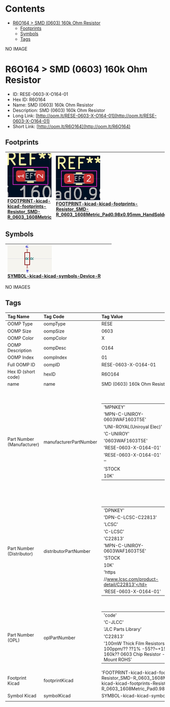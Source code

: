 



Contents
========

* [R6O164 > SMD (0603) 160k Ohm Resistor](#r6o164--smd-0603-160k-ohm-resistor)
	* [Footprints](#footprints)
	* [Symbols](#symbols)
	* [Tags](#tags)
  
NO IMAGE  
# R6O164 > SMD (0603) 160k Ohm Resistor

- ID: RESE-0603-X-O164-01
- Hex ID: R6O164
- Name: SMD (0603) 160k Ohm Resistor
- Description: SMD (0603) 160k Ohm Resistor
- Long Link: [http://oom.lt/RESE-0603-X-O164-01](http://oom.lt/RESE-0603-X-O164-01)
- Short Link: [http://oom.lt/R6O164](http://oom.lt/R6O164)

## Footprints
  

|[![](https://raw.githubusercontent.com/oomlout/oomlout_OOMP_eda_V2/main/FOOTPRINT/kicad/kicad-footprints/Resistor_SMD/R_0603_1608Metric/image_140.png)<br>FOOTPRINT-kicad-kicad-footprints-Resistor_SMD-R_0603_1608Metric](https://github.com/oomlout/oomlout_OOMP_eda_V2/tree/main/FOOTPRINT/kicad/kicad-footprints/Resistor_SMD/R_0603_1608Metric/)|[![](https://raw.githubusercontent.com/oomlout/oomlout_OOMP_eda_V2/main/FOOTPRINT/kicad/kicad-footprints/Resistor_SMD/R_0603_1608Metric_Pad0.98x0.95mm_HandSolder/image_140.png)<br>FOOTPRINT-kicad-kicad-footprints-Resistor_SMD-R_0603_1608Metric_Pad0.98x0.95mm_HandSolder](https://github.com/oomlout/oomlout_OOMP_eda_V2/tree/main/FOOTPRINT/kicad/kicad-footprints/Resistor_SMD/R_0603_1608Metric_Pad0.98x0.95mm_HandSolder/)||
| :--- | :--- | :--- |

## Symbols
  

|[![](https://raw.githubusercontent.com/oomlout/oomlout_OOMP_eda_V2/main/SYMBOL/kicad/kicad-symbols/Device/R/image_140.png)<br>SYMBOL-kicad-kicad-symbols-Device-R](https://github.com/oomlout/oomlout_OOMP_eda_V2/tree/main/SYMBOL/kicad/kicad-symbols/Device/R/)|||
| :--- | :--- | :--- |
  
NO IMAGES  
## Tags
  

|Tag Name|Tag Code|Tag Value|
| :--- | :--- | :--- |
|OOMP Type|oompType|RESE|
|OOMP Size|oompSize|0603|
|OOMP Color|oompColor|X|
|OOMP Description|oompDesc|O164|
|OOMP Index|oompIndex|01|
|Full OOMP ID|oompID|RESE-0603-X-O164-01|
|Hex ID (short code)|hexID|R6O164|
|name|name|SMD (0603) 160k Ohm Resistor|
|Part Number (Manufacturer)|manufacturerPartNumber|<table><tr><td>'MPNKEY'</td></tr><tr><td> 'MPN-C-UNIROY-0603WAF1603T5E'</td><td> 'MANUFACTURER'</td></tr><tr><td> 'UNI-ROYAL(Uniroyal Elec)'</td><td> 'MANUCODE'</td></tr><tr><td> 'C-UNIROY'</td><td> 'MPN'</td></tr><tr><td> '0603WAF1603T5E'</td><td> 'OOMPIDPARTIAL'</td></tr><tr><td> 'RESE-0603-X-O164-01'</td><td> 'OOMPID'</td></tr><tr><td> 'RESE-0603-X-O164-01'</td><td> 'LINK'</td></tr><tr><td> ''</td><td> 'tags'</td></tr><tr><td> 'STOCK</td></tr><tr><td>10K'</td></tr></table></td><td> <table><tr><td>'MPNKEY'</td></tr><tr><td> 'MPN-C-UNIROY-0603WAJ0164T5E'</td><td> 'MANUFACTURER'</td></tr><tr><td> 'UNI-ROYAL(Uniroyal Elec)'</td><td> 'MANUCODE'</td></tr><tr><td> 'C-UNIROY'</td><td> 'MPN'</td></tr><tr><td> '0603WAJ0164T5E'</td><td> 'OOMPIDPARTIAL'</td></tr><tr><td> 'RESE-0603-X-O164-01'</td><td> 'OOMPID'</td></tr><tr><td> 'RESE-0603-X-O164-01'</td><td> 'LINK'</td></tr><tr><td> ''</td><td> 'tags'</td></tr><tr><td> </td></tr></table></td><td> <table><tr><td>'MPNKEY'</td></tr><tr><td> 'MPN-C-LIZELE-CR0603FA1603G'</td><td> 'MANUFACTURER'</td></tr><tr><td> 'LIZ Elec'</td><td> 'MANUCODE'</td></tr><tr><td> 'C-LIZELE'</td><td> 'MPN'</td></tr><tr><td> 'CR0603FA1603G'</td><td> 'OOMPIDPARTIAL'</td></tr><tr><td> 'RESE-0603-X-O164-01'</td><td> 'OOMPID'</td></tr><tr><td> 'RESE-0603-X-O164-01'</td><td> 'LINK'</td></tr><tr><td> ''</td><td> 'tags'</td></tr><tr><td> </td></tr></table></td><td> <table><tr><td>'MPNKEY'</td></tr><tr><td> 'MPN-C-LIZELE-CR0603JA0164G'</td><td> 'MANUFACTURER'</td></tr><tr><td> 'LIZ Elec'</td><td> 'MANUCODE'</td></tr><tr><td> 'C-LIZELE'</td><td> 'MPN'</td></tr><tr><td> 'CR0603JA0164G'</td><td> 'OOMPIDPARTIAL'</td></tr><tr><td> 'RESE-0603-X-O164-01'</td><td> 'OOMPID'</td></tr><tr><td> 'RESE-0603-X-O164-01'</td><td> 'LINK'</td></tr><tr><td> ''</td><td> 'tags'</td></tr><tr><td> </td></tr></table></td><td> <table><tr><td>'MPNKEY'</td></tr><tr><td> 'MPN-C-RALEC-RTT031603FTP'</td><td> 'MANUFACTURER'</td></tr><tr><td> 'RALEC'</td><td> 'MANUCODE'</td></tr><tr><td> 'C-RALEC'</td><td> 'MPN'</td></tr><tr><td> 'RTT031603FTP'</td><td> 'OOMPIDPARTIAL'</td></tr><tr><td> 'RESE-0603-X-O164-01'</td><td> 'OOMPID'</td></tr><tr><td> 'RESE-0603-X-O164-01'</td><td> 'LINK'</td></tr><tr><td> ''</td><td> 'tags'</td></tr><tr><td> 'STOCK</td></tr><tr><td>1K'</td></tr></table></td><td> <table><tr><td>'MPNKEY'</td></tr><tr><td> 'MPN-C-RALEC-RTT03164JTP'</td><td> 'MANUFACTURER'</td></tr><tr><td> 'RALEC'</td><td> 'MANUCODE'</td></tr><tr><td> 'C-RALEC'</td><td> 'MPN'</td></tr><tr><td> 'RTT03164JTP'</td><td> 'OOMPIDPARTIAL'</td></tr><tr><td> 'RESE-0603-X-O164-01'</td><td> 'OOMPID'</td></tr><tr><td> 'RESE-0603-X-O164-01'</td><td> 'LINK'</td></tr><tr><td> ''</td><td> 'tags'</td></tr><tr><td> 'STOCK</td></tr><tr><td>1K'</td></tr></table></td><td> <table><tr><td>'MPNKEY'</td></tr><tr><td> 'MPN-C-YAGEO-RC0603FR-07160KL'</td><td> 'MANUFACTURER'</td></tr><tr><td> 'YAGEO'</td><td> 'MANUCODE'</td></tr><tr><td> 'C-YAGEO'</td><td> 'MPN'</td></tr><tr><td> 'RC0603FR-07160KL'</td><td> 'OOMPIDPARTIAL'</td></tr><tr><td> 'RESE-0603-X-O164-01'</td><td> 'OOMPID'</td></tr><tr><td> 'RESE-0603-X-O164-01'</td><td> 'LINK'</td></tr><tr><td> ''</td><td> 'tags'</td></tr><tr><td> 'STOCK</td></tr><tr><td>10K'</td></tr></table></td><td> <table><tr><td>'MPNKEY'</td></tr><tr><td> 'MPN-C-YAGEO-RC0603JR-07160KL'</td><td> 'MANUFACTURER'</td></tr><tr><td> 'YAGEO'</td><td> 'MANUCODE'</td></tr><tr><td> 'C-YAGEO'</td><td> 'MPN'</td></tr><tr><td> 'RC0603JR-07160KL'</td><td> 'OOMPIDPARTIAL'</td></tr><tr><td> 'RESE-0603-X-O164-01'</td><td> 'OOMPID'</td></tr><tr><td> 'RESE-0603-X-O164-01'</td><td> 'LINK'</td></tr><tr><td> ''</td><td> 'tags'</td></tr><tr><td> </td></tr></table></td><td> <table><tr><td>'MPNKEY'</td></tr><tr><td> 'MPN-C-WALSIN-WR06X164JTL'</td><td> 'MANUFACTURER'</td></tr><tr><td> 'Walsin Tech Corp'</td><td> 'MANUCODE'</td></tr><tr><td> 'C-WALSIN'</td><td> 'MPN'</td></tr><tr><td> 'WR06X164JTL'</td><td> 'OOMPIDPARTIAL'</td></tr><tr><td> 'RESE-0603-X-O164-01'</td><td> 'OOMPID'</td></tr><tr><td> 'RESE-0603-X-O164-01'</td><td> 'LINK'</td></tr><tr><td> ''</td><td> 'tags'</td></tr><tr><td> 'STOCK</td></tr><tr><td>1K'</td></tr></table></td><td> <table><tr><td>'MPNKEY'</td></tr><tr><td> 'MPN-C-KOASPE-RK73B1JTTD164J'</td><td> 'MANUFACTURER'</td></tr><tr><td> 'KOA Speer Elec'</td><td> 'MANUCODE'</td></tr><tr><td> 'C-KOASPE'</td><td> 'MPN'</td></tr><tr><td> 'RK73B1JTTD164J'</td><td> 'OOMPIDPARTIAL'</td></tr><tr><td> 'RESE-0603-X-O164-01'</td><td> 'OOMPID'</td></tr><tr><td> 'RESE-0603-X-O164-01'</td><td> 'LINK'</td></tr><tr><td> ''</td><td> 'tags'</td></tr><tr><td> </td></tr></table></td><td> <table><tr><td>'MPNKEY'</td></tr><tr><td> 'MPN-C-HKRHON-RCT03160KJLF'</td><td> 'MANUFACTURER'</td></tr><tr><td> 'HKR(Hong Kong Resistors)'</td><td> 'MANUCODE'</td></tr><tr><td> 'C-HKRHON'</td><td> 'MPN'</td></tr><tr><td> 'RCT03160KJLF'</td><td> 'OOMPIDPARTIAL'</td></tr><tr><td> 'RESE-0603-X-O164-01'</td><td> 'OOMPID'</td></tr><tr><td> 'RESE-0603-X-O164-01'</td><td> 'LINK'</td></tr><tr><td> ''</td><td> 'tags'</td></tr><tr><td> </td></tr></table></td><td> <table><tr><td>'MPNKEY'</td></tr><tr><td> 'MPN-C-HKRHON-RCT03160KFLF'</td><td> 'MANUFACTURER'</td></tr><tr><td> 'HKR(Hong Kong Resistors)'</td><td> 'MANUCODE'</td></tr><tr><td> 'C-HKRHON'</td><td> 'MPN'</td></tr><tr><td> 'RCT03160KFLF'</td><td> 'OOMPIDPARTIAL'</td></tr><tr><td> 'RESE-0603-X-O164-01'</td><td> 'OOMPID'</td></tr><tr><td> 'RESE-0603-X-O164-01'</td><td> 'LINK'</td></tr><tr><td> ''</td><td> 'tags'</td></tr><tr><td> 'STOCK</td></tr><tr><td>1K'</td></tr></table></td><td> <table><tr><td>'MPNKEY'</td></tr><tr><td> 'MPN-C-KOASPE-RK73H1JTTD1603F'</td><td> 'MANUFACTURER'</td></tr><tr><td> 'KOA Speer Elec'</td><td> 'MANUCODE'</td></tr><tr><td> 'C-KOASPE'</td><td> 'MPN'</td></tr><tr><td> 'RK73H1JTTD1603F'</td><td> 'OOMPIDPARTIAL'</td></tr><tr><td> 'RESE-0603-X-O164-01'</td><td> 'OOMPID'</td></tr><tr><td> 'RESE-0603-X-O164-01'</td><td> 'LINK'</td></tr><tr><td> ''</td><td> 'tags'</td></tr><tr><td> </td></tr></table></td><td> <table><tr><td>'MPNKEY'</td></tr><tr><td> 'MPN-C-VIKING-ARG03FTC1603'</td><td> 'MANUFACTURER'</td></tr><tr><td> 'Viking Tech'</td><td> 'MANUCODE'</td></tr><tr><td> 'C-VIKING'</td><td> 'MPN'</td></tr><tr><td> 'ARG03FTC1603'</td><td> 'OOMPIDPARTIAL'</td></tr><tr><td> 'RESE-0603-X-O164-01'</td><td> 'OOMPID'</td></tr><tr><td> 'RESE-0603-X-O164-01'</td><td> 'LINK'</td></tr><tr><td> ''</td><td> 'tags'</td></tr><tr><td> 'STOCK</td></tr><tr><td>1K'</td></tr></table></td><td> <table><tr><td>'MPNKEY'</td></tr><tr><td> 'MPN-C-YAGEO-AC0603FR-07160KL'</td><td> 'MANUFACTURER'</td></tr><tr><td> 'YAGEO'</td><td> 'MANUCODE'</td></tr><tr><td> 'C-YAGEO'</td><td> 'MPN'</td></tr><tr><td> 'AC0603FR-07160KL'</td><td> 'OOMPIDPARTIAL'</td></tr><tr><td> 'RESE-0603-X-O164-01'</td><td> 'OOMPID'</td></tr><tr><td> 'RESE-0603-X-O164-01'</td><td> 'LINK'</td></tr><tr><td> ''</td><td> 'tags'</td></tr><tr><td> </td></tr></table></td><td> <table><tr><td>'MPNKEY'</td></tr><tr><td> 'MPN-C-YAGEO-AC0603JR-07160KL'</td><td> 'MANUFACTURER'</td></tr><tr><td> 'YAGEO'</td><td> 'MANUCODE'</td></tr><tr><td> 'C-YAGEO'</td><td> 'MPN'</td></tr><tr><td> 'AC0603JR-07160KL'</td><td> 'OOMPIDPARTIAL'</td></tr><tr><td> 'RESE-0603-X-O164-01'</td><td> 'OOMPID'</td></tr><tr><td> 'RESE-0603-X-O164-01'</td><td> 'LINK'</td></tr><tr><td> ''</td><td> 'tags'</td></tr><tr><td> </td></tr></table></td><td> <table><tr><td>'MPNKEY'</td></tr><tr><td> 'MPN-C-VIKING-AR03FTC1603'</td><td> 'MANUFACTURER'</td></tr><tr><td> 'Viking Tech'</td><td> 'MANUCODE'</td></tr><tr><td> 'C-VIKING'</td><td> 'MPN'</td></tr><tr><td> 'AR03FTC1603'</td><td> 'OOMPIDPARTIAL'</td></tr><tr><td> 'RESE-0603-X-O164-01'</td><td> 'OOMPID'</td></tr><tr><td> 'RESE-0603-X-O164-01'</td><td> 'LINK'</td></tr><tr><td> ''</td><td> 'tags'</td></tr><tr><td> </td></tr></table></td><td> <table><tr><td>'MPNKEY'</td></tr><tr><td> 'MPN-C-VIKING-CR-03JL7--160K'</td><td> 'MANUFACTURER'</td></tr><tr><td> 'Viking Tech'</td><td> 'MANUCODE'</td></tr><tr><td> 'C-VIKING'</td><td> 'MPN'</td></tr><tr><td> 'CR-03JL7--160K'</td><td> 'OOMPIDPARTIAL'</td></tr><tr><td> 'RESE-0603-X-O164-01'</td><td> 'OOMPID'</td></tr><tr><td> 'RESE-0603-X-O164-01'</td><td> 'LINK'</td></tr><tr><td> ''</td><td> 'tags'</td></tr><tr><td> </td></tr></table></td><td> <table><tr><td>'MPNKEY'</td></tr><tr><td> 'MPN-C-FHGUAN-RS-03K1603FT'</td><td> 'MANUFACTURER'</td></tr><tr><td> 'FH (Guangdong Fenghua Advanced Tech)'</td><td> 'MANUCODE'</td></tr><tr><td> 'C-FHGUAN'</td><td> 'MPN'</td></tr><tr><td> 'RS-03K1603FT'</td><td> 'OOMPIDPARTIAL'</td></tr><tr><td> 'RESE-0603-X-O164-01'</td><td> 'OOMPID'</td></tr><tr><td> 'RESE-0603-X-O164-01'</td><td> 'LINK'</td></tr><tr><td> ''</td><td> 'tags'</td></tr><tr><td> 'STOCK</td></tr><tr><td>1K'</td></tr></table></td><td> <table><tr><td>'MPNKEY'</td></tr><tr><td> 'MPN-C-ROHMSE-MCR03ERTJ164'</td><td> 'MANUFACTURER'</td></tr><tr><td> 'ROHM Semicon'</td><td> 'MANUCODE'</td></tr><tr><td> 'C-ROHMSE'</td><td> 'MPN'</td></tr><tr><td> 'MCR03ERTJ164'</td><td> 'OOMPIDPARTIAL'</td></tr><tr><td> 'RESE-0603-X-O164-01'</td><td> 'OOMPID'</td></tr><tr><td> 'RESE-0603-X-O164-01'</td><td> 'LINK'</td></tr><tr><td> ''</td><td> 'tags'</td></tr><tr><td> </td></tr></table></td><td> <table><tr><td>'MPNKEY'</td></tr><tr><td> 'MPN-C-FHGUAN-RS-03K164JT'</td><td> 'MANUFACTURER'</td></tr><tr><td> 'FH (Guangdong Fenghua Advanced Tech)'</td><td> 'MANUCODE'</td></tr><tr><td> 'C-FHGUAN'</td><td> 'MPN'</td></tr><tr><td> 'RS-03K164JT'</td><td> 'OOMPIDPARTIAL'</td></tr><tr><td> 'RESE-0603-X-O164-01'</td><td> 'OOMPID'</td></tr><tr><td> 'RESE-0603-X-O164-01'</td><td> 'LINK'</td></tr><tr><td> ''</td><td> 'tags'</td></tr><tr><td> </td></tr></table></td><td> <table><tr><td>'MPNKEY'</td></tr><tr><td> 'MPN-C-TYOHM-RMC0603160K1%N'</td><td> 'MANUFACTURER'</td></tr><tr><td> 'TyoHM'</td><td> 'MANUCODE'</td></tr><tr><td> 'C-TYOHM'</td><td> 'MPN'</td></tr><tr><td> 'RMC0603160K1%N'</td><td> 'OOMPIDPARTIAL'</td></tr><tr><td> 'RESE-0603-X-O164-01'</td><td> 'OOMPID'</td></tr><tr><td> 'RESE-0603-X-O164-01'</td><td> 'LINK'</td></tr><tr><td> ''</td><td> 'tags'</td></tr><tr><td> </td></tr></table></td><td> <table><tr><td>'MPNKEY'</td></tr><tr><td> 'MPN-C-WALSIN-WR06X1603FTL'</td><td> 'MANUFACTURER'</td></tr><tr><td> 'Walsin Tech Corp'</td><td> 'MANUCODE'</td></tr><tr><td> 'C-WALSIN'</td><td> 'MPN'</td></tr><tr><td> 'WR06X1603FTL'</td><td> 'OOMPIDPARTIAL'</td></tr><tr><td> 'RESE-0603-X-O164-01'</td><td> 'OOMPID'</td></tr><tr><td> 'RESE-0603-X-O164-01'</td><td> 'LINK'</td></tr><tr><td> ''</td><td> 'tags'</td></tr><tr><td> </td></tr></table></td><td> <table><tr><td>'MPNKEY'</td></tr><tr><td> 'MPN-C-RESIST-PTFR0603B160KP9'</td><td> 'MANUFACTURER'</td></tr><tr><td> 'Resistor.Today'</td><td> 'MANUCODE'</td></tr><tr><td> 'C-RESIST'</td><td> 'MPN'</td></tr><tr><td> 'PTFR0603B160KP9'</td><td> 'OOMPIDPARTIAL'</td></tr><tr><td> 'RESE-0603-X-O164-01'</td><td> 'OOMPID'</td></tr><tr><td> 'RESE-0603-X-O164-01'</td><td> 'LINK'</td></tr><tr><td> ''</td><td> 'tags'</td></tr><tr><td> 'STOCK</td></tr><tr><td>1K'</td></tr></table></td><td> <table><tr><td>'MPNKEY'</td></tr><tr><td> 'MPN-C-RESIST-AECR0603F160KK9'</td><td> 'MANUFACTURER'</td></tr><tr><td> 'Resistor.Today'</td><td> 'MANUCODE'</td></tr><tr><td> 'C-RESIST'</td><td> 'MPN'</td></tr><tr><td> 'AECR0603F160KK9'</td><td> 'OOMPIDPARTIAL'</td></tr><tr><td> 'RESE-0603-X-O164-01'</td><td> 'OOMPID'</td></tr><tr><td> 'RESE-0603-X-O164-01'</td><td> 'LINK'</td></tr><tr><td> ''</td><td> 'tags'</td></tr><tr><td> </td></tr></table></td><td> <table><tr><td>'MPNKEY'</td></tr><tr><td> 'MPN-C-RESIST-HPCR0603F160KK9'</td><td> 'MANUFACTURER'</td></tr><tr><td> 'Resistor.Today'</td><td> 'MANUCODE'</td></tr><tr><td> 'C-RESIST'</td><td> 'MPN'</td></tr><tr><td> 'HPCR0603F160KK9'</td><td> 'OOMPIDPARTIAL'</td></tr><tr><td> 'RESE-0603-X-O164-01'</td><td> 'OOMPID'</td></tr><tr><td> 'RESE-0603-X-O164-01'</td><td> 'LINK'</td></tr><tr><td> ''</td><td> 'tags'</td></tr><tr><td> 'STOCK</td></tr><tr><td>1K'</td></tr></table></td><td> <table><tr><td>'MPNKEY'</td></tr><tr><td> 'MPN-C-PANASO-ERJ3EKF1603V'</td><td> 'MANUFACTURER'</td></tr><tr><td> 'PANASONIC'</td><td> 'MANUCODE'</td></tr><tr><td> 'C-PANASO'</td><td> 'MPN'</td></tr><tr><td> 'ERJ3EKF1603V'</td><td> 'OOMPIDPARTIAL'</td></tr><tr><td> 'RESE-0603-X-O164-01'</td><td> 'OOMPID'</td></tr><tr><td> 'RESE-0603-X-O164-01'</td><td> 'LINK'</td></tr><tr><td> ''</td><td> 'tags'</td></tr><tr><td> 'STOCK</td></tr><tr><td>1K'</td></tr></table></td><td> <table><tr><td>'MPNKEY'</td></tr><tr><td> 'MPN-C-PANASO-ERJ3GEYJ164V'</td><td> 'MANUFACTURER'</td></tr><tr><td> 'PANASONIC'</td><td> 'MANUCODE'</td></tr><tr><td> 'C-PANASO'</td><td> 'MPN'</td></tr><tr><td> 'ERJ3GEYJ164V'</td><td> 'OOMPIDPARTIAL'</td></tr><tr><td> 'RESE-0603-X-O164-01'</td><td> 'OOMPID'</td></tr><tr><td> 'RESE-0603-X-O164-01'</td><td> 'LINK'</td></tr><tr><td> ''</td><td> 'tags'</td></tr><tr><td> 'STOCK</td></tr><tr><td>1K'</td></tr></table></td><td> <table><tr><td>'MPNKEY'</td></tr><tr><td> 'MPN-C-UNIROY-0603WAD1603T5E'</td><td> 'MANUFACTURER'</td></tr><tr><td> 'UNI-ROYAL(Uniroyal Elec)'</td><td> 'MANUCODE'</td></tr><tr><td> 'C-UNIROY'</td><td> 'MPN'</td></tr><tr><td> '0603WAD1603T5E'</td><td> 'OOMPIDPARTIAL'</td></tr><tr><td> 'RESE-0603-X-O164-01'</td><td> 'OOMPID'</td></tr><tr><td> 'RESE-0603-X-O164-01'</td><td> 'LINK'</td></tr><tr><td> ''</td><td> 'tags'</td></tr><tr><td> 'STOCK</td></tr><tr><td>1K'</td></tr></table></td><td> <table><tr><td>'MPNKEY'</td></tr><tr><td> 'MPN-C-UNIROY-TC0350D1603T5E'</td><td> 'MANUFACTURER'</td></tr><tr><td> 'UNI-ROYAL(Uniroyal Elec)'</td><td> 'MANUCODE'</td></tr><tr><td> 'C-UNIROY'</td><td> 'MPN'</td></tr><tr><td> 'TC0350D1603T5E'</td><td> 'OOMPIDPARTIAL'</td></tr><tr><td> 'RESE-0603-X-O164-01'</td><td> 'OOMPID'</td></tr><tr><td> 'RESE-0603-X-O164-01'</td><td> 'LINK'</td></tr><tr><td> ''</td><td> 'tags'</td></tr><tr><td> </td></tr></table></td><td> <table><tr><td>'MPNKEY'</td></tr><tr><td> 'MPN-C-PANASO-ERJPA3J164V'</td><td> 'MANUFACTURER'</td></tr><tr><td> 'PANASONIC'</td><td> 'MANUCODE'</td></tr><tr><td> 'C-PANASO'</td><td> 'MPN'</td></tr><tr><td> 'ERJPA3J164V'</td><td> 'OOMPIDPARTIAL'</td></tr><tr><td> 'RESE-0603-X-O164-01'</td><td> 'OOMPID'</td></tr><tr><td> 'RESE-0603-X-O164-01'</td><td> 'LINK'</td></tr><tr><td> ''</td><td> 'tags'</td></tr><tr><td> </td></tr></table></td><td> <table><tr><td>'MPNKEY'</td></tr><tr><td> 'MPN-C-PANASO-ERA3AEB164V'</td><td> 'MANUFACTURER'</td></tr><tr><td> 'PANASONIC'</td><td> 'MANUCODE'</td></tr><tr><td> 'C-PANASO'</td><td> 'MPN'</td></tr><tr><td> 'ERA3AEB164V'</td><td> 'OOMPIDPARTIAL'</td></tr><tr><td> 'RESE-0603-X-O164-01'</td><td> 'OOMPID'</td></tr><tr><td> 'RESE-0603-X-O164-01'</td><td> 'LINK'</td></tr><tr><td> ''</td><td> 'tags'</td></tr><tr><td> 'STOCK</td></tr><tr><td>1K'</td></tr></table></td><td> <table><tr><td>'MPNKEY'</td></tr><tr><td> 'MPN-C-UNIROY-TC0350D1603T5H'</td><td> 'MANUFACTURER'</td></tr><tr><td> 'UNI-ROYAL(Uniroyal Elec)'</td><td> 'MANUCODE'</td></tr><tr><td> 'C-UNIROY'</td><td> 'MPN'</td></tr><tr><td> 'TC0350D1603T5H'</td><td> 'OOMPIDPARTIAL'</td></tr><tr><td> 'RESE-0603-X-O164-01'</td><td> 'OOMPID'</td></tr><tr><td> 'RESE-0603-X-O164-01'</td><td> 'LINK'</td></tr><tr><td> ''</td><td> 'tags'</td></tr><tr><td> </td></tr></table></td><td> <table><tr><td>'MPNKEY'</td></tr><tr><td> 'MPN-C-PANASO-ERJP03J164V'</td><td> 'MANUFACTURER'</td></tr><tr><td> 'PANASONIC'</td><td> 'MANUCODE'</td></tr><tr><td> 'C-PANASO'</td><td> 'MPN'</td></tr><tr><td> 'ERJP03J164V'</td><td> 'OOMPIDPARTIAL'</td></tr><tr><td> 'RESE-0603-X-O164-01'</td><td> 'OOMPID'</td></tr><tr><td> 'RESE-0603-X-O164-01'</td><td> 'LINK'</td></tr><tr><td> ''</td><td> 'tags'</td></tr><tr><td> </td></tr></table></td><td> <table><tr><td>'MPNKEY'</td></tr><tr><td> 'MPN-C-PANASO-ERJP03F1603V'</td><td> 'MANUFACTURER'</td></tr><tr><td> 'PANASONIC'</td><td> 'MANUCODE'</td></tr><tr><td> 'C-PANASO'</td><td> 'MPN'</td></tr><tr><td> 'ERJP03F1603V'</td><td> 'OOMPIDPARTIAL'</td></tr><tr><td> 'RESE-0603-X-O164-01'</td><td> 'OOMPID'</td></tr><tr><td> 'RESE-0603-X-O164-01'</td><td> 'LINK'</td></tr><tr><td> ''</td><td> 'tags'</td></tr><tr><td> </td></tr></table></td><td> <table><tr><td>'MPNKEY'</td></tr><tr><td> 'MPN-C-PANASO-ERJPA3F1603V'</td><td> 'MANUFACTURER'</td></tr><tr><td> 'PANASONIC'</td><td> 'MANUCODE'</td></tr><tr><td> 'C-PANASO'</td><td> 'MPN'</td></tr><tr><td> 'ERJPA3F1603V'</td><td> 'OOMPIDPARTIAL'</td></tr><tr><td> 'RESE-0603-X-O164-01'</td><td> 'OOMPID'</td></tr><tr><td> 'RESE-0603-X-O164-01'</td><td> 'LINK'</td></tr><tr><td> ''</td><td> 'tags'</td></tr><tr><td> </td></tr></table></td><td> <table><tr><td>'MPNKEY'</td></tr><tr><td> 'MPN-C-PANASO-ERJUP3J164V'</td><td> 'MANUFACTURER'</td></tr><tr><td> 'PANASONIC'</td><td> 'MANUCODE'</td></tr><tr><td> 'C-PANASO'</td><td> 'MPN'</td></tr><tr><td> 'ERJUP3J164V'</td><td> 'OOMPIDPARTIAL'</td></tr><tr><td> 'RESE-0603-X-O164-01'</td><td> 'OOMPID'</td></tr><tr><td> 'RESE-0603-X-O164-01'</td><td> 'LINK'</td></tr><tr><td> ''</td><td> 'tags'</td></tr><tr><td> </td></tr></table></td><td> <table><tr><td>'MPNKEY'</td></tr><tr><td> 'MPN-C-PANASO-ERJUP3F1603V'</td><td> 'MANUFACTURER'</td></tr><tr><td> 'PANASONIC'</td><td> 'MANUCODE'</td></tr><tr><td> 'C-PANASO'</td><td> 'MPN'</td></tr><tr><td> 'ERJUP3F1603V'</td><td> 'OOMPIDPARTIAL'</td></tr><tr><td> 'RESE-0603-X-O164-01'</td><td> 'OOMPID'</td></tr><tr><td> 'RESE-0603-X-O164-01'</td><td> 'LINK'</td></tr><tr><td> ''</td><td> 'tags'</td></tr><tr><td> </td></tr></table></td><td> <table><tr><td>'MPNKEY'</td></tr><tr><td> 'MPN-C-PANASO-ERJUP3D1603V'</td><td> 'MANUFACTURER'</td></tr><tr><td> 'PANASONIC'</td><td> 'MANUCODE'</td></tr><tr><td> 'C-PANASO'</td><td> 'MPN'</td></tr><tr><td> 'ERJUP3D1603V'</td><td> 'OOMPIDPARTIAL'</td></tr><tr><td> 'RESE-0603-X-O164-01'</td><td> 'OOMPID'</td></tr><tr><td> 'RESE-0603-X-O164-01'</td><td> 'LINK'</td></tr><tr><td> ''</td><td> 'tags'</td></tr><tr><td> </td></tr></table></td><td> <table><tr><td>'MPNKEY'</td></tr><tr><td> 'MPN-C-FHGUAN-TD03G1603BT'</td><td> 'MANUFACTURER'</td></tr><tr><td> 'FH (Guangdong Fenghua Advanced Tech)'</td><td> 'MANUCODE'</td></tr><tr><td> 'C-FHGUAN'</td><td> 'MPN'</td></tr><tr><td> 'TD03G1603BT'</td><td> 'OOMPIDPARTIAL'</td></tr><tr><td> 'RESE-0603-X-O164-01'</td><td> 'OOMPID'</td></tr><tr><td> 'RESE-0603-X-O164-01'</td><td> 'LINK'</td></tr><tr><td> ''</td><td> 'tags'</td></tr><tr><td> </td></tr></table></td><td> <table><tr><td>'MPNKEY'</td></tr><tr><td> 'MPN-C-FHGUAN-TD03G1603FT'</td><td> 'MANUFACTURER'</td></tr><tr><td> 'FH (Guangdong Fenghua Advanced Tech)'</td><td> 'MANUCODE'</td></tr><tr><td> 'C-FHGUAN'</td><td> 'MPN'</td></tr><tr><td> 'TD03G1603FT'</td><td> 'OOMPIDPARTIAL'</td></tr><tr><td> 'RESE-0603-X-O164-01'</td><td> 'OOMPID'</td></tr><tr><td> 'RESE-0603-X-O164-01'</td><td> 'LINK'</td></tr><tr><td> ''</td><td> 'tags'</td></tr><tr><td> </td></tr></table></td><td> <table><tr><td>'MPNKEY'</td></tr><tr><td> 'MPN-C-SUSUMU-RG1608P-164-W-T5'</td><td> 'MANUFACTURER'</td></tr><tr><td> 'SUSUMU'</td><td> 'MANUCODE'</td></tr><tr><td> 'C-SUSUMU'</td><td> 'MPN'</td></tr><tr><td> 'RG1608P-164-W-T5'</td><td> 'OOMPIDPARTIAL'</td></tr><tr><td> 'RESE-0603-X-O164-01'</td><td> 'OOMPID'</td></tr><tr><td> 'RESE-0603-X-O164-01'</td><td> 'LINK'</td></tr><tr><td> ''</td><td> 'tags'</td></tr><tr><td> </td></tr></table></td><td> <table><tr><td>'MPNKEY'</td></tr><tr><td> 'MPN-C-SUSUMU-RG1608N-164-W-T5'</td><td> 'MANUFACTURER'</td></tr><tr><td> 'SUSUMU'</td><td> 'MANUCODE'</td></tr><tr><td> 'C-SUSUMU'</td><td> 'MPN'</td></tr><tr><td> 'RG1608N-164-W-T5'</td><td> 'OOMPIDPARTIAL'</td></tr><tr><td> 'RESE-0603-X-O164-01'</td><td> 'OOMPID'</td></tr><tr><td> 'RESE-0603-X-O164-01'</td><td> 'LINK'</td></tr><tr><td> ''</td><td> 'tags'</td></tr><tr><td> </td></tr></table></td><td> <table><tr><td>'MPNKEY'</td></tr><tr><td> 'MPN-C-VISHAY-TNPW0603160KBETA'</td><td> 'MANUFACTURER'</td></tr><tr><td> 'Vishay Intertech'</td><td> 'MANUCODE'</td></tr><tr><td> 'C-VISHAY'</td><td> 'MPN'</td></tr><tr><td> 'TNPW0603160KBETA'</td><td> 'OOMPIDPARTIAL'</td></tr><tr><td> 'RESE-0603-X-O164-01'</td><td> 'OOMPID'</td></tr><tr><td> 'RESE-0603-X-O164-01'</td><td> 'LINK'</td></tr><tr><td> ''</td><td> 'tags'</td></tr><tr><td> </td></tr></table></td><td> <table><tr><td>'MPNKEY'</td></tr><tr><td> 'MPN-C-VISHAY-TNPW0603160KBEEN'</td><td> 'MANUFACTURER'</td></tr><tr><td> 'Vishay Intertech'</td><td> 'MANUCODE'</td></tr><tr><td> 'C-VISHAY'</td><td> 'MPN'</td></tr><tr><td> 'TNPW0603160KBEEN'</td><td> 'OOMPIDPARTIAL'</td></tr><tr><td> 'RESE-0603-X-O164-01'</td><td> 'OOMPID'</td></tr><tr><td> 'RESE-0603-X-O164-01'</td><td> 'LINK'</td></tr><tr><td> ''</td><td> 'tags'</td></tr><tr><td> </td></tr></table></td><td> <table><tr><td>'MPNKEY'</td></tr><tr><td> 'MPN-C-BOURNS-CR0603-JW-164ELF'</td><td> 'MANUFACTURER'</td></tr><tr><td> 'BOURNS'</td><td> 'MANUCODE'</td></tr><tr><td> 'C-BOURNS'</td><td> 'MPN'</td></tr><tr><td> 'CR0603-JW-164ELF'</td><td> 'OOMPIDPARTIAL'</td></tr><tr><td> 'RESE-0603-X-O164-01'</td><td> 'OOMPID'</td></tr><tr><td> 'RESE-0603-X-O164-01'</td><td> 'LINK'</td></tr><tr><td> ''</td><td> 'tags'</td></tr><tr><td> </td></tr></table></td><td> <table><tr><td>'MPNKEY'</td></tr><tr><td> 'MPN-C-TECONN-CPF0603B160KE1'</td><td> 'MANUFACTURER'</td></tr><tr><td> 'TE Connectivity'</td><td> 'MANUCODE'</td></tr><tr><td> 'C-TECONN'</td><td> 'MPN'</td></tr><tr><td> 'CPF0603B160KE1'</td><td> 'OOMPIDPARTIAL'</td></tr><tr><td> 'RESE-0603-X-O164-01'</td><td> 'OOMPID'</td></tr><tr><td> 'RESE-0603-X-O164-01'</td><td> 'LINK'</td></tr><tr><td> ''</td><td> 'tags'</td></tr><tr><td> </td></tr></table></td><td> <table><tr><td>'MPNKEY'</td></tr><tr><td> 'MPN-C-VISHAY-CRCW0603160KJNEA'</td><td> 'MANUFACTURER'</td></tr><tr><td> 'Vishay Intertech'</td><td> 'MANUCODE'</td></tr><tr><td> 'C-VISHAY'</td><td> 'MPN'</td></tr><tr><td> 'CRCW0603160KJNEA'</td><td> 'OOMPIDPARTIAL'</td></tr><tr><td> 'RESE-0603-X-O164-01'</td><td> 'OOMPID'</td></tr><tr><td> 'RESE-0603-X-O164-01'</td><td> 'LINK'</td></tr><tr><td> ''</td><td> 'tags'</td></tr><tr><td> </td></tr></table></td><td> <table><tr><td>'MPNKEY'</td></tr><tr><td> 'MPN-C-ROHMSE-SDR03EZPF1603'</td><td> 'MANUFACTURER'</td></tr><tr><td> 'ROHM Semicon'</td><td> 'MANUCODE'</td></tr><tr><td> 'C-ROHMSE'</td><td> 'MPN'</td></tr><tr><td> 'SDR03EZPF1603'</td><td> 'OOMPIDPARTIAL'</td></tr><tr><td> 'RESE-0603-X-O164-01'</td><td> 'OOMPID'</td></tr><tr><td> 'RESE-0603-X-O164-01'</td><td> 'LINK'</td></tr><tr><td> ''</td><td> 'tags'</td></tr><tr><td> </td></tr></table></td><td> <table><tr><td>'MPNKEY'</td></tr><tr><td> 'MPN-C-TECONN-CRG0603F160K'</td><td> 'MANUFACTURER'</td></tr><tr><td> 'TE Connectivity'</td><td> 'MANUCODE'</td></tr><tr><td> 'C-TECONN'</td><td> 'MPN'</td></tr><tr><td> 'CRG0603F160K'</td><td> 'OOMPIDPARTIAL'</td></tr><tr><td> 'RESE-0603-X-O164-01'</td><td> 'OOMPID'</td></tr><tr><td> 'RESE-0603-X-O164-01'</td><td> 'LINK'</td></tr><tr><td> ''</td><td> 'tags'</td></tr><tr><td> </td></tr></table></td><td> <table><tr><td>'MPNKEY'</td></tr><tr><td> 'MPN-C-TECONN-CRGH0603J160K'</td><td> 'MANUFACTURER'</td></tr><tr><td> 'TE Connectivity'</td><td> 'MANUCODE'</td></tr><tr><td> 'C-TECONN'</td><td> 'MPN'</td></tr><tr><td> 'CRGH0603J160K'</td><td> 'OOMPIDPARTIAL'</td></tr><tr><td> 'RESE-0603-X-O164-01'</td><td> 'OOMPID'</td></tr><tr><td> 'RESE-0603-X-O164-01'</td><td> 'LINK'</td></tr><tr><td> ''</td><td> 'tags'</td></tr><tr><td> </td></tr></table></td><td> <table><tr><td>'MPNKEY'</td></tr><tr><td> 'MPN-C-YAGEO-AF0603FR-07160KL'</td><td> 'MANUFACTURER'</td></tr><tr><td> 'YAGEO'</td><td> 'MANUCODE'</td></tr><tr><td> 'C-YAGEO'</td><td> 'MPN'</td></tr><tr><td> 'AF0603FR-07160KL'</td><td> 'OOMPIDPARTIAL'</td></tr><tr><td> 'RESE-0603-X-O164-01'</td><td> 'OOMPID'</td></tr><tr><td> 'RESE-0603-X-O164-01'</td><td> 'LINK'</td></tr><tr><td> ''</td><td> 'tags'</td></tr><tr><td> </td></tr></table></td><td> <table><tr><td>'MPNKEY'</td></tr><tr><td> 'MPN-C-ROHMSE-ESR03EZPJ164'</td><td> 'MANUFACTURER'</td></tr><tr><td> 'ROHM Semicon'</td><td> 'MANUCODE'</td></tr><tr><td> 'C-ROHMSE'</td><td> 'MPN'</td></tr><tr><td> 'ESR03EZPJ164'</td><td> 'OOMPIDPARTIAL'</td></tr><tr><td> 'RESE-0603-X-O164-01'</td><td> 'OOMPID'</td></tr><tr><td> 'RESE-0603-X-O164-01'</td><td> 'LINK'</td></tr><tr><td> ''</td><td> 'tags'</td></tr><tr><td> </td></tr></table></td><td> <table><tr><td>'MPNKEY'</td></tr><tr><td> 'MPN-C-YAGEO-AA0603JR-07160KL'</td><td> 'MANUFACTURER'</td></tr><tr><td> 'YAGEO'</td><td> 'MANUCODE'</td></tr><tr><td> 'C-YAGEO'</td><td> 'MPN'</td></tr><tr><td> 'AA0603JR-07160KL'</td><td> 'OOMPIDPARTIAL'</td></tr><tr><td> 'RESE-0603-X-O164-01'</td><td> 'OOMPID'</td></tr><tr><td> 'RESE-0603-X-O164-01'</td><td> 'LINK'</td></tr><tr><td> ''</td><td> 'tags'</td></tr><tr><td> </td></tr></table></td><td> <table><tr><td>'MPNKEY'</td></tr><tr><td> 'MPN-C-ROHMSE-ESR03EZPF1603'</td><td> 'MANUFACTURER'</td></tr><tr><td> 'ROHM Semicon'</td><td> 'MANUCODE'</td></tr><tr><td> 'C-ROHMSE'</td><td> 'MPN'</td></tr><tr><td> 'ESR03EZPF1603'</td><td> 'OOMPIDPARTIAL'</td></tr><tr><td> 'RESE-0603-X-O164-01'</td><td> 'OOMPID'</td></tr><tr><td> 'RESE-0603-X-O164-01'</td><td> 'LINK'</td></tr><tr><td> ''</td><td> 'tags'</td></tr><tr><td> </td></tr></table></td><td> <table><tr><td>'MPNKEY'</td></tr><tr><td> 'MPN-C-ROHMSE-KTR03EZPJ164'</td><td> 'MANUFACTURER'</td></tr><tr><td> 'ROHM Semicon'</td><td> 'MANUCODE'</td></tr><tr><td> 'C-ROHMSE'</td><td> 'MPN'</td></tr><tr><td> 'KTR03EZPJ164'</td><td> 'OOMPIDPARTIAL'</td></tr><tr><td> 'RESE-0603-X-O164-01'</td><td> 'OOMPID'</td></tr><tr><td> 'RESE-0603-X-O164-01'</td><td> 'LINK'</td></tr><tr><td> ''</td><td> 'tags'</td></tr><tr><td> </td></tr></table></td><td> <table><tr><td>'MPNKEY'</td></tr><tr><td> 'MPN-C-YAGEO-AT0603DRE07160KL'</td><td> 'MANUFACTURER'</td></tr><tr><td> 'YAGEO'</td><td> 'MANUCODE'</td></tr><tr><td> 'C-YAGEO'</td><td> 'MPN'</td></tr><tr><td> 'AT0603DRE07160KL'</td><td> 'OOMPIDPARTIAL'</td></tr><tr><td> 'RESE-0603-X-O164-01'</td><td> 'OOMPID'</td></tr><tr><td> 'RESE-0603-X-O164-01'</td><td> 'LINK'</td></tr><tr><td> ''</td><td> 'tags'</td></tr><tr><td> </td></tr></table></td><td> <table><tr><td>'MPNKEY'</td></tr><tr><td> 'MPN-C-RESIST-PTFR0603B160KN9'</td><td> 'MANUFACTURER'</td></tr><tr><td> 'Resistor.Today'</td><td> 'MANUCODE'</td></tr><tr><td> 'C-RESIST'</td><td> 'MPN'</td></tr><tr><td> 'PTFR0603B160KN9'</td><td> 'OOMPIDPARTIAL'</td></tr><tr><td> 'RESE-0603-X-O164-01'</td><td> 'OOMPID'</td></tr><tr><td> 'RESE-0603-X-O164-01'</td><td> 'LINK'</td></tr><tr><td> ''</td><td> 'tags'</td></tr><tr><td> </td></tr></table>|
|Part Number (Distributor)|distributorPartNumber|<table><tr><td>'DPNKEY'</td></tr><tr><td> 'DPN-C-LCSC-C22813'</td><td> 'DISTRIBUTOR'</td></tr><tr><td> 'LCSC'</td><td> 'DISTRCODE'</td></tr><tr><td> 'C-LCSC'</td><td> 'DPN'</td></tr><tr><td> 'C22813'</td><td> 'MPN'</td></tr><tr><td> 'MPN-C-UNIROY-0603WAF1603T5E'</td><td> 'TAGS'</td></tr><tr><td> 'STOCK</td></tr><tr><td>10K'</td><td> 'LINK'</td></tr><tr><td> 'https</td></tr><tr><td>//www.lcsc.com/product-detail/C22813'</td><td> 'OOMPID'</td></tr><tr><td> 'RESE-0603-X-O164-01'</td></tr></table></td><td> <table><tr><td>'DPNKEY'</td></tr><tr><td> 'DPN-C-LCSC-C25582'</td><td> 'DISTRIBUTOR'</td></tr><tr><td> 'LCSC'</td><td> 'DISTRCODE'</td></tr><tr><td> 'C-LCSC'</td><td> 'DPN'</td></tr><tr><td> 'C25582'</td><td> 'MPN'</td></tr><tr><td> 'MPN-C-UNIROY-0603WAJ0164T5E'</td><td> 'TAGS'</td></tr><tr><td> </td><td> 'LINK'</td></tr><tr><td> 'https</td></tr><tr><td>//www.lcsc.com/product-detail/C25582'</td><td> 'OOMPID'</td></tr><tr><td> 'RESE-0603-X-O164-01'</td></tr></table></td><td> <table><tr><td>'DPNKEY'</td></tr><tr><td> 'DPN-C-LCSC-C100795'</td><td> 'DISTRIBUTOR'</td></tr><tr><td> 'LCSC'</td><td> 'DISTRCODE'</td></tr><tr><td> 'C-LCSC'</td><td> 'DPN'</td></tr><tr><td> 'C100795'</td><td> 'MPN'</td></tr><tr><td> 'MPN-C-LIZELE-CR0603FA1603G'</td><td> 'TAGS'</td></tr><tr><td> </td><td> 'LINK'</td></tr><tr><td> 'https</td></tr><tr><td>//www.lcsc.com/product-detail/C100795'</td><td> 'OOMPID'</td></tr><tr><td> 'RESE-0603-X-O164-01'</td></tr></table></td><td> <table><tr><td>'DPNKEY'</td></tr><tr><td> 'DPN-C-LCSC-C101282'</td><td> 'DISTRIBUTOR'</td></tr><tr><td> 'LCSC'</td><td> 'DISTRCODE'</td></tr><tr><td> 'C-LCSC'</td><td> 'DPN'</td></tr><tr><td> 'C101282'</td><td> 'MPN'</td></tr><tr><td> 'MPN-C-LIZELE-CR0603JA0164G'</td><td> 'TAGS'</td></tr><tr><td> </td><td> 'LINK'</td></tr><tr><td> 'https</td></tr><tr><td>//www.lcsc.com/product-detail/C101282'</td><td> 'OOMPID'</td></tr><tr><td> 'RESE-0603-X-O164-01'</td></tr></table></td><td> <table><tr><td>'DPNKEY'</td></tr><tr><td> 'DPN-C-LCSC-C103325'</td><td> 'DISTRIBUTOR'</td></tr><tr><td> 'LCSC'</td><td> 'DISTRCODE'</td></tr><tr><td> 'C-LCSC'</td><td> 'DPN'</td></tr><tr><td> 'C103325'</td><td> 'MPN'</td></tr><tr><td> 'MPN-C-RALEC-RTT031603FTP'</td><td> 'TAGS'</td></tr><tr><td> 'STOCK</td></tr><tr><td>1K'</td><td> 'LINK'</td></tr><tr><td> 'https</td></tr><tr><td>//www.lcsc.com/product-detail/C103325'</td><td> 'OOMPID'</td></tr><tr><td> 'RESE-0603-X-O164-01'</td></tr></table></td><td> <table><tr><td>'DPNKEY'</td></tr><tr><td> 'DPN-C-LCSC-C103333'</td><td> 'DISTRIBUTOR'</td></tr><tr><td> 'LCSC'</td><td> 'DISTRCODE'</td></tr><tr><td> 'C-LCSC'</td><td> 'DPN'</td></tr><tr><td> 'C103333'</td><td> 'MPN'</td></tr><tr><td> 'MPN-C-RALEC-RTT03164JTP'</td><td> 'TAGS'</td></tr><tr><td> 'STOCK</td></tr><tr><td>1K'</td><td> 'LINK'</td></tr><tr><td> 'https</td></tr><tr><td>//www.lcsc.com/product-detail/C103333'</td><td> 'OOMPID'</td></tr><tr><td> 'RESE-0603-X-O164-01'</td></tr></table></td><td> <table><tr><td>'DPNKEY'</td></tr><tr><td> 'DPN-C-LCSC-C137793'</td><td> 'DISTRIBUTOR'</td></tr><tr><td> 'LCSC'</td><td> 'DISTRCODE'</td></tr><tr><td> 'C-LCSC'</td><td> 'DPN'</td></tr><tr><td> 'C137793'</td><td> 'MPN'</td></tr><tr><td> 'MPN-C-YAGEO-RC0603FR-07160KL'</td><td> 'TAGS'</td></tr><tr><td> 'STOCK</td></tr><tr><td>10K'</td><td> 'LINK'</td></tr><tr><td> 'https</td></tr><tr><td>//www.lcsc.com/product-detail/C137793'</td><td> 'OOMPID'</td></tr><tr><td> 'RESE-0603-X-O164-01'</td></tr></table></td><td> <table><tr><td>'DPNKEY'</td></tr><tr><td> 'DPN-C-LCSC-C141269'</td><td> 'DISTRIBUTOR'</td></tr><tr><td> 'LCSC'</td><td> 'DISTRCODE'</td></tr><tr><td> 'C-LCSC'</td><td> 'DPN'</td></tr><tr><td> 'C141269'</td><td> 'MPN'</td></tr><tr><td> 'MPN-C-YAGEO-RC0603JR-07160KL'</td><td> 'TAGS'</td></tr><tr><td> </td><td> 'LINK'</td></tr><tr><td> 'https</td></tr><tr><td>//www.lcsc.com/product-detail/C141269'</td><td> 'OOMPID'</td></tr><tr><td> 'RESE-0603-X-O164-01'</td></tr></table></td><td> <table><tr><td>'DPNKEY'</td></tr><tr><td> 'DPN-C-LCSC-C170717'</td><td> 'DISTRIBUTOR'</td></tr><tr><td> 'LCSC'</td><td> 'DISTRCODE'</td></tr><tr><td> 'C-LCSC'</td><td> 'DPN'</td></tr><tr><td> 'C170717'</td><td> 'MPN'</td></tr><tr><td> 'MPN-C-WALSIN-WR06X164JTL'</td><td> 'TAGS'</td></tr><tr><td> 'STOCK</td></tr><tr><td>1K'</td><td> 'LINK'</td></tr><tr><td> 'https</td></tr><tr><td>//www.lcsc.com/product-detail/C170717'</td><td> 'OOMPID'</td></tr><tr><td> 'RESE-0603-X-O164-01'</td></tr></table></td><td> <table><tr><td>'DPNKEY'</td></tr><tr><td> 'DPN-C-LCSC-C171723'</td><td> 'DISTRIBUTOR'</td></tr><tr><td> 'LCSC'</td><td> 'DISTRCODE'</td></tr><tr><td> 'C-LCSC'</td><td> 'DPN'</td></tr><tr><td> 'C171723'</td><td> 'MPN'</td></tr><tr><td> 'MPN-C-KOASPE-RK73B1JTTD164J'</td><td> 'TAGS'</td></tr><tr><td> </td><td> 'LINK'</td></tr><tr><td> 'https</td></tr><tr><td>//www.lcsc.com/product-detail/C171723'</td><td> 'OOMPID'</td></tr><tr><td> 'RESE-0603-X-O164-01'</td></tr></table></td><td> <table><tr><td>'DPNKEY'</td></tr><tr><td> 'DPN-C-LCSC-C177410'</td><td> 'DISTRIBUTOR'</td></tr><tr><td> 'LCSC'</td><td> 'DISTRCODE'</td></tr><tr><td> 'C-LCSC'</td><td> 'DPN'</td></tr><tr><td> 'C177410'</td><td> 'MPN'</td></tr><tr><td> 'MPN-C-HKRHON-RCT03160KJLF'</td><td> 'TAGS'</td></tr><tr><td> </td><td> 'LINK'</td></tr><tr><td> 'https</td></tr><tr><td>//www.lcsc.com/product-detail/C177410'</td><td> 'OOMPID'</td></tr><tr><td> 'RESE-0603-X-O164-01'</td></tr></table></td><td> <table><tr><td>'DPNKEY'</td></tr><tr><td> 'DPN-C-LCSC-C177504'</td><td> 'DISTRIBUTOR'</td></tr><tr><td> 'LCSC'</td><td> 'DISTRCODE'</td></tr><tr><td> 'C-LCSC'</td><td> 'DPN'</td></tr><tr><td> 'C177504'</td><td> 'MPN'</td></tr><tr><td> 'MPN-C-HKRHON-RCT03160KFLF'</td><td> 'TAGS'</td></tr><tr><td> 'STOCK</td></tr><tr><td>1K'</td><td> 'LINK'</td></tr><tr><td> 'https</td></tr><tr><td>//www.lcsc.com/product-detail/C177504'</td><td> 'OOMPID'</td></tr><tr><td> 'RESE-0603-X-O164-01'</td></tr></table></td><td> <table><tr><td>'DPNKEY'</td></tr><tr><td> 'DPN-C-LCSC-C211698'</td><td> 'DISTRIBUTOR'</td></tr><tr><td> 'LCSC'</td><td> 'DISTRCODE'</td></tr><tr><td> 'C-LCSC'</td><td> 'DPN'</td></tr><tr><td> 'C211698'</td><td> 'MPN'</td></tr><tr><td> 'MPN-C-KOASPE-RK73H1JTTD1603F'</td><td> 'TAGS'</td></tr><tr><td> </td><td> 'LINK'</td></tr><tr><td> 'https</td></tr><tr><td>//www.lcsc.com/product-detail/C211698'</td><td> 'OOMPID'</td></tr><tr><td> 'RESE-0603-X-O164-01'</td></tr></table></td><td> <table><tr><td>'DPNKEY'</td></tr><tr><td> 'DPN-C-LCSC-C217754'</td><td> 'DISTRIBUTOR'</td></tr><tr><td> 'LCSC'</td><td> 'DISTRCODE'</td></tr><tr><td> 'C-LCSC'</td><td> 'DPN'</td></tr><tr><td> 'C217754'</td><td> 'MPN'</td></tr><tr><td> 'MPN-C-VIKING-ARG03FTC1603'</td><td> 'TAGS'</td></tr><tr><td> 'STOCK</td></tr><tr><td>1K'</td><td> 'LINK'</td></tr><tr><td> 'https</td></tr><tr><td>//www.lcsc.com/product-detail/C217754'</td><td> 'OOMPID'</td></tr><tr><td> 'RESE-0603-X-O164-01'</td></tr></table></td><td> <table><tr><td>'DPNKEY'</td></tr><tr><td> 'DPN-C-LCSC-C227605'</td><td> 'DISTRIBUTOR'</td></tr><tr><td> 'LCSC'</td><td> 'DISTRCODE'</td></tr><tr><td> 'C-LCSC'</td><td> 'DPN'</td></tr><tr><td> 'C227605'</td><td> 'MPN'</td></tr><tr><td> 'MPN-C-YAGEO-AC0603FR-07160KL'</td><td> 'TAGS'</td></tr><tr><td> </td><td> 'LINK'</td></tr><tr><td> 'https</td></tr><tr><td>//www.lcsc.com/product-detail/C227605'</td><td> 'OOMPID'</td></tr><tr><td> 'RESE-0603-X-O164-01'</td></tr></table></td><td> <table><tr><td>'DPNKEY'</td></tr><tr><td> 'DPN-C-LCSC-C228132'</td><td> 'DISTRIBUTOR'</td></tr><tr><td> 'LCSC'</td><td> 'DISTRCODE'</td></tr><tr><td> 'C-LCSC'</td><td> 'DPN'</td></tr><tr><td> 'C228132'</td><td> 'MPN'</td></tr><tr><td> 'MPN-C-YAGEO-AC0603JR-07160KL'</td><td> 'TAGS'</td></tr><tr><td> </td><td> 'LINK'</td></tr><tr><td> 'https</td></tr><tr><td>//www.lcsc.com/product-detail/C228132'</td><td> 'OOMPID'</td></tr><tr><td> 'RESE-0603-X-O164-01'</td></tr></table></td><td> <table><tr><td>'DPNKEY'</td></tr><tr><td> 'DPN-C-LCSC-C234304'</td><td> 'DISTRIBUTOR'</td></tr><tr><td> 'LCSC'</td><td> 'DISTRCODE'</td></tr><tr><td> 'C-LCSC'</td><td> 'DPN'</td></tr><tr><td> 'C234304'</td><td> 'MPN'</td></tr><tr><td> 'MPN-C-VIKING-AR03FTC1603'</td><td> 'TAGS'</td></tr><tr><td> </td><td> 'LINK'</td></tr><tr><td> 'https</td></tr><tr><td>//www.lcsc.com/product-detail/C234304'</td><td> 'OOMPID'</td></tr><tr><td> 'RESE-0603-X-O164-01'</td></tr></table></td><td> <table><tr><td>'DPNKEY'</td></tr><tr><td> 'DPN-C-LCSC-C279993'</td><td> 'DISTRIBUTOR'</td></tr><tr><td> 'LCSC'</td><td> 'DISTRCODE'</td></tr><tr><td> 'C-LCSC'</td><td> 'DPN'</td></tr><tr><td> 'C279993'</td><td> 'MPN'</td></tr><tr><td> 'MPN-C-VIKING-CR-03JL7--160K'</td><td> 'TAGS'</td></tr><tr><td> </td><td> 'LINK'</td></tr><tr><td> 'https</td></tr><tr><td>//www.lcsc.com/product-detail/C279993'</td><td> 'OOMPID'</td></tr><tr><td> 'RESE-0603-X-O164-01'</td></tr></table></td><td> <table><tr><td>'DPNKEY'</td></tr><tr><td> 'DPN-C-LCSC-C304707'</td><td> 'DISTRIBUTOR'</td></tr><tr><td> 'LCSC'</td><td> 'DISTRCODE'</td></tr><tr><td> 'C-LCSC'</td><td> 'DPN'</td></tr><tr><td> 'C304707'</td><td> 'MPN'</td></tr><tr><td> 'MPN-C-FHGUAN-RS-03K1603FT'</td><td> 'TAGS'</td></tr><tr><td> 'STOCK</td></tr><tr><td>1K'</td><td> 'LINK'</td></tr><tr><td> 'https</td></tr><tr><td>//www.lcsc.com/product-detail/C304707'</td><td> 'OOMPID'</td></tr><tr><td> 'RESE-0603-X-O164-01'</td></tr></table></td><td> <table><tr><td>'DPNKEY'</td></tr><tr><td> 'DPN-C-LCSC-C308112'</td><td> 'DISTRIBUTOR'</td></tr><tr><td> 'LCSC'</td><td> 'DISTRCODE'</td></tr><tr><td> 'C-LCSC'</td><td> 'DPN'</td></tr><tr><td> 'C308112'</td><td> 'MPN'</td></tr><tr><td> 'MPN-C-ROHMSE-MCR03ERTJ164'</td><td> 'TAGS'</td></tr><tr><td> </td><td> 'LINK'</td></tr><tr><td> 'https</td></tr><tr><td>//www.lcsc.com/product-detail/C308112'</td><td> 'OOMPID'</td></tr><tr><td> 'RESE-0603-X-O164-01'</td></tr></table></td><td> <table><tr><td>'DPNKEY'</td></tr><tr><td> 'DPN-C-LCSC-C321743'</td><td> 'DISTRIBUTOR'</td></tr><tr><td> 'LCSC'</td><td> 'DISTRCODE'</td></tr><tr><td> 'C-LCSC'</td><td> 'DPN'</td></tr><tr><td> 'C321743'</td><td> 'MPN'</td></tr><tr><td> 'MPN-C-FHGUAN-RS-03K164JT'</td><td> 'TAGS'</td></tr><tr><td> </td><td> 'LINK'</td></tr><tr><td> 'https</td></tr><tr><td>//www.lcsc.com/product-detail/C321743'</td><td> 'OOMPID'</td></tr><tr><td> 'RESE-0603-X-O164-01'</td></tr></table></td><td> <table><tr><td>'DPNKEY'</td></tr><tr><td> 'DPN-C-LCSC-C325600'</td><td> 'DISTRIBUTOR'</td></tr><tr><td> 'LCSC'</td><td> 'DISTRCODE'</td></tr><tr><td> 'C-LCSC'</td><td> 'DPN'</td></tr><tr><td> 'C325600'</td><td> 'MPN'</td></tr><tr><td> 'MPN-C-TYOHM-RMC0603160K1%N'</td><td> 'TAGS'</td></tr><tr><td> </td><td> 'LINK'</td></tr><tr><td> 'https</td></tr><tr><td>//www.lcsc.com/product-detail/C325600'</td><td> 'OOMPID'</td></tr><tr><td> 'RESE-0603-X-O164-01'</td></tr></table></td><td> <table><tr><td>'DPNKEY'</td></tr><tr><td> 'DPN-C-LCSC-C334770'</td><td> 'DISTRIBUTOR'</td></tr><tr><td> 'LCSC'</td><td> 'DISTRCODE'</td></tr><tr><td> 'C-LCSC'</td><td> 'DPN'</td></tr><tr><td> 'C334770'</td><td> 'MPN'</td></tr><tr><td> 'MPN-C-WALSIN-WR06X1603FTL'</td><td> 'TAGS'</td></tr><tr><td> </td><td> 'LINK'</td></tr><tr><td> 'https</td></tr><tr><td>//www.lcsc.com/product-detail/C334770'</td><td> 'OOMPID'</td></tr><tr><td> 'RESE-0603-X-O164-01'</td></tr></table></td><td> <table><tr><td>'DPNKEY'</td></tr><tr><td> 'DPN-C-LCSC-C351679'</td><td> 'DISTRIBUTOR'</td></tr><tr><td> 'LCSC'</td><td> 'DISTRCODE'</td></tr><tr><td> 'C-LCSC'</td><td> 'DPN'</td></tr><tr><td> 'C351679'</td><td> 'MPN'</td></tr><tr><td> 'MPN-C-RESIST-PTFR0603B160KP9'</td><td> 'TAGS'</td></tr><tr><td> 'STOCK</td></tr><tr><td>1K'</td><td> 'LINK'</td></tr><tr><td> 'https</td></tr><tr><td>//www.lcsc.com/product-detail/C351679'</td><td> 'OOMPID'</td></tr><tr><td> 'RESE-0603-X-O164-01'</td></tr></table></td><td> <table><tr><td>'DPNKEY'</td></tr><tr><td> 'DPN-C-LCSC-C352365'</td><td> 'DISTRIBUTOR'</td></tr><tr><td> 'LCSC'</td><td> 'DISTRCODE'</td></tr><tr><td> 'C-LCSC'</td><td> 'DPN'</td></tr><tr><td> 'C352365'</td><td> 'MPN'</td></tr><tr><td> 'MPN-C-RESIST-AECR0603F160KK9'</td><td> 'TAGS'</td></tr><tr><td> </td><td> 'LINK'</td></tr><tr><td> 'https</td></tr><tr><td>//www.lcsc.com/product-detail/C352365'</td><td> 'OOMPID'</td></tr><tr><td> 'RESE-0603-X-O164-01'</td></tr></table></td><td> <table><tr><td>'DPNKEY'</td></tr><tr><td> 'DPN-C-LCSC-C365088'</td><td> 'DISTRIBUTOR'</td></tr><tr><td> 'LCSC'</td><td> 'DISTRCODE'</td></tr><tr><td> 'C-LCSC'</td><td> 'DPN'</td></tr><tr><td> 'C365088'</td><td> 'MPN'</td></tr><tr><td> 'MPN-C-RESIST-HPCR0603F160KK9'</td><td> 'TAGS'</td></tr><tr><td> 'STOCK</td></tr><tr><td>1K'</td><td> 'LINK'</td></tr><tr><td> 'https</td></tr><tr><td>//www.lcsc.com/product-detail/C365088'</td><td> 'OOMPID'</td></tr><tr><td> 'RESE-0603-X-O164-01'</td></tr></table></td><td> <table><tr><td>'DPNKEY'</td></tr><tr><td> 'DPN-C-LCSC-C403011'</td><td> 'DISTRIBUTOR'</td></tr><tr><td> 'LCSC'</td><td> 'DISTRCODE'</td></tr><tr><td> 'C-LCSC'</td><td> 'DPN'</td></tr><tr><td> 'C403011'</td><td> 'MPN'</td></tr><tr><td> 'MPN-C-PANASO-ERJ3EKF1603V'</td><td> 'TAGS'</td></tr><tr><td> 'STOCK</td></tr><tr><td>1K'</td><td> 'LINK'</td></tr><tr><td> 'https</td></tr><tr><td>//www.lcsc.com/product-detail/C403011'</td><td> 'OOMPID'</td></tr><tr><td> 'RESE-0603-X-O164-01'</td></tr></table></td><td> <table><tr><td>'DPNKEY'</td></tr><tr><td> 'DPN-C-LCSC-C403438'</td><td> 'DISTRIBUTOR'</td></tr><tr><td> 'LCSC'</td><td> 'DISTRCODE'</td></tr><tr><td> 'C-LCSC'</td><td> 'DPN'</td></tr><tr><td> 'C403438'</td><td> 'MPN'</td></tr><tr><td> 'MPN-C-PANASO-ERJ3GEYJ164V'</td><td> 'TAGS'</td></tr><tr><td> 'STOCK</td></tr><tr><td>1K'</td><td> 'LINK'</td></tr><tr><td> 'https</td></tr><tr><td>//www.lcsc.com/product-detail/C403438'</td><td> 'OOMPID'</td></tr><tr><td> 'RESE-0603-X-O164-01'</td></tr></table></td><td> <table><tr><td>'DPNKEY'</td></tr><tr><td> 'DPN-C-LCSC-C407622'</td><td> 'DISTRIBUTOR'</td></tr><tr><td> 'LCSC'</td><td> 'DISTRCODE'</td></tr><tr><td> 'C-LCSC'</td><td> 'DPN'</td></tr><tr><td> 'C407622'</td><td> 'MPN'</td></tr><tr><td> 'MPN-C-UNIROY-0603WAD1603T5E'</td><td> 'TAGS'</td></tr><tr><td> 'STOCK</td></tr><tr><td>1K'</td><td> 'LINK'</td></tr><tr><td> 'https</td></tr><tr><td>//www.lcsc.com/product-detail/C407622'</td><td> 'OOMPID'</td></tr><tr><td> 'RESE-0603-X-O164-01'</td></tr></table></td><td> <table><tr><td>'DPNKEY'</td></tr><tr><td> 'DPN-C-LCSC-C425616'</td><td> 'DISTRIBUTOR'</td></tr><tr><td> 'LCSC'</td><td> 'DISTRCODE'</td></tr><tr><td> 'C-LCSC'</td><td> 'DPN'</td></tr><tr><td> 'C425616'</td><td> 'MPN'</td></tr><tr><td> 'MPN-C-UNIROY-TC0350D1603T5E'</td><td> 'TAGS'</td></tr><tr><td> </td><td> 'LINK'</td></tr><tr><td> 'https</td></tr><tr><td>//www.lcsc.com/product-detail/C425616'</td><td> 'OOMPID'</td></tr><tr><td> 'RESE-0603-X-O164-01'</td></tr></table></td><td> <table><tr><td>'DPNKEY'</td></tr><tr><td> 'DPN-C-LCSC-C445852'</td><td> 'DISTRIBUTOR'</td></tr><tr><td> 'LCSC'</td><td> 'DISTRCODE'</td></tr><tr><td> 'C-LCSC'</td><td> 'DPN'</td></tr><tr><td> 'C445852'</td><td> 'MPN'</td></tr><tr><td> 'MPN-C-PANASO-ERJPA3J164V'</td><td> 'TAGS'</td></tr><tr><td> </td><td> 'LINK'</td></tr><tr><td> 'https</td></tr><tr><td>//www.lcsc.com/product-detail/C445852'</td><td> 'OOMPID'</td></tr><tr><td> 'RESE-0603-X-O164-01'</td></tr></table></td><td> <table><tr><td>'DPNKEY'</td></tr><tr><td> 'DPN-C-LCSC-C473259'</td><td> 'DISTRIBUTOR'</td></tr><tr><td> 'LCSC'</td><td> 'DISTRCODE'</td></tr><tr><td> 'C-LCSC'</td><td> 'DPN'</td></tr><tr><td> 'C473259'</td><td> 'MPN'</td></tr><tr><td> 'MPN-C-PANASO-ERA3AEB164V'</td><td> 'TAGS'</td></tr><tr><td> 'STOCK</td></tr><tr><td>1K'</td><td> 'LINK'</td></tr><tr><td> 'https</td></tr><tr><td>//www.lcsc.com/product-detail/C473259'</td><td> 'OOMPID'</td></tr><tr><td> 'RESE-0603-X-O164-01'</td></tr></table></td><td> <table><tr><td>'DPNKEY'</td></tr><tr><td> 'DPN-C-LCSC-C517699'</td><td> 'DISTRIBUTOR'</td></tr><tr><td> 'LCSC'</td><td> 'DISTRCODE'</td></tr><tr><td> 'C-LCSC'</td><td> 'DPN'</td></tr><tr><td> 'C517699'</td><td> 'MPN'</td></tr><tr><td> 'MPN-C-UNIROY-TC0350D1603T5H'</td><td> 'TAGS'</td></tr><tr><td> </td><td> 'LINK'</td></tr><tr><td> 'https</td></tr><tr><td>//www.lcsc.com/product-detail/C517699'</td><td> 'OOMPID'</td></tr><tr><td> 'RESE-0603-X-O164-01'</td></tr></table></td><td> <table><tr><td>'DPNKEY'</td></tr><tr><td> 'DPN-C-LCSC-C543190'</td><td> 'DISTRIBUTOR'</td></tr><tr><td> 'LCSC'</td><td> 'DISTRCODE'</td></tr><tr><td> 'C-LCSC'</td><td> 'DPN'</td></tr><tr><td> 'C543190'</td><td> 'MPN'</td></tr><tr><td> 'MPN-C-PANASO-ERJP03J164V'</td><td> 'TAGS'</td></tr><tr><td> </td><td> 'LINK'</td></tr><tr><td> 'https</td></tr><tr><td>//www.lcsc.com/product-detail/C543190'</td><td> 'OOMPID'</td></tr><tr><td> 'RESE-0603-X-O164-01'</td></tr></table></td><td> <table><tr><td>'DPNKEY'</td></tr><tr><td> 'DPN-C-LCSC-C543280'</td><td> 'DISTRIBUTOR'</td></tr><tr><td> 'LCSC'</td><td> 'DISTRCODE'</td></tr><tr><td> 'C-LCSC'</td><td> 'DPN'</td></tr><tr><td> 'C543280'</td><td> 'MPN'</td></tr><tr><td> 'MPN-C-PANASO-ERJP03F1603V'</td><td> 'TAGS'</td></tr><tr><td> </td><td> 'LINK'</td></tr><tr><td> 'https</td></tr><tr><td>//www.lcsc.com/product-detail/C543280'</td><td> 'OOMPID'</td></tr><tr><td> 'RESE-0603-X-O164-01'</td></tr></table></td><td> <table><tr><td>'DPNKEY'</td></tr><tr><td> 'DPN-C-LCSC-C543393'</td><td> 'DISTRIBUTOR'</td></tr><tr><td> 'LCSC'</td><td> 'DISTRCODE'</td></tr><tr><td> 'C-LCSC'</td><td> 'DPN'</td></tr><tr><td> 'C543393'</td><td> 'MPN'</td></tr><tr><td> 'MPN-C-PANASO-ERJPA3F1603V'</td><td> 'TAGS'</td></tr><tr><td> </td><td> 'LINK'</td></tr><tr><td> 'https</td></tr><tr><td>//www.lcsc.com/product-detail/C543393'</td><td> 'OOMPID'</td></tr><tr><td> 'RESE-0603-X-O164-01'</td></tr></table></td><td> <table><tr><td>'DPNKEY'</td></tr><tr><td> 'DPN-C-LCSC-C544009'</td><td> 'DISTRIBUTOR'</td></tr><tr><td> 'LCSC'</td><td> 'DISTRCODE'</td></tr><tr><td> 'C-LCSC'</td><td> 'DPN'</td></tr><tr><td> 'C544009'</td><td> 'MPN'</td></tr><tr><td> 'MPN-C-PANASO-ERJUP3J164V'</td><td> 'TAGS'</td></tr><tr><td> </td><td> 'LINK'</td></tr><tr><td> 'https</td></tr><tr><td>//www.lcsc.com/product-detail/C544009'</td><td> 'OOMPID'</td></tr><tr><td> 'RESE-0603-X-O164-01'</td></tr></table></td><td> <table><tr><td>'DPNKEY'</td></tr><tr><td> 'DPN-C-LCSC-C544103'</td><td> 'DISTRIBUTOR'</td></tr><tr><td> 'LCSC'</td><td> 'DISTRCODE'</td></tr><tr><td> 'C-LCSC'</td><td> 'DPN'</td></tr><tr><td> 'C544103'</td><td> 'MPN'</td></tr><tr><td> 'MPN-C-PANASO-ERJUP3F1603V'</td><td> 'TAGS'</td></tr><tr><td> </td><td> 'LINK'</td></tr><tr><td> 'https</td></tr><tr><td>//www.lcsc.com/product-detail/C544103'</td><td> 'OOMPID'</td></tr><tr><td> 'RESE-0603-X-O164-01'</td></tr></table></td><td> <table><tr><td>'DPNKEY'</td></tr><tr><td> 'DPN-C-LCSC-C544193'</td><td> 'DISTRIBUTOR'</td></tr><tr><td> 'LCSC'</td><td> 'DISTRCODE'</td></tr><tr><td> 'C-LCSC'</td><td> 'DPN'</td></tr><tr><td> 'C544193'</td><td> 'MPN'</td></tr><tr><td> 'MPN-C-PANASO-ERJUP3D1603V'</td><td> 'TAGS'</td></tr><tr><td> </td><td> 'LINK'</td></tr><tr><td> 'https</td></tr><tr><td>//www.lcsc.com/product-detail/C544193'</td><td> 'OOMPID'</td></tr><tr><td> 'RESE-0603-X-O164-01'</td></tr></table></td><td> <table><tr><td>'DPNKEY'</td></tr><tr><td> 'DPN-C-LCSC-C667168'</td><td> 'DISTRIBUTOR'</td></tr><tr><td> 'LCSC'</td><td> 'DISTRCODE'</td></tr><tr><td> 'C-LCSC'</td><td> 'DPN'</td></tr><tr><td> 'C667168'</td><td> 'MPN'</td></tr><tr><td> 'MPN-C-FHGUAN-TD03G1603BT'</td><td> 'TAGS'</td></tr><tr><td> </td><td> 'LINK'</td></tr><tr><td> 'https</td></tr><tr><td>//www.lcsc.com/product-detail/C667168'</td><td> 'OOMPID'</td></tr><tr><td> 'RESE-0603-X-O164-01'</td></tr></table></td><td> <table><tr><td>'DPNKEY'</td></tr><tr><td> 'DPN-C-LCSC-C667773'</td><td> 'DISTRIBUTOR'</td></tr><tr><td> 'LCSC'</td><td> 'DISTRCODE'</td></tr><tr><td> 'C-LCSC'</td><td> 'DPN'</td></tr><tr><td> 'C667773'</td><td> 'MPN'</td></tr><tr><td> 'MPN-C-FHGUAN-TD03G1603FT'</td><td> 'TAGS'</td></tr><tr><td> </td><td> 'LINK'</td></tr><tr><td> 'https</td></tr><tr><td>//www.lcsc.com/product-detail/C667773'</td><td> 'OOMPID'</td></tr><tr><td> 'RESE-0603-X-O164-01'</td></tr></table></td><td> <table><tr><td>'DPNKEY'</td></tr><tr><td> 'DPN-C-LCSC-C1714164'</td><td> 'DISTRIBUTOR'</td></tr><tr><td> 'LCSC'</td><td> 'DISTRCODE'</td></tr><tr><td> 'C-LCSC'</td><td> 'DPN'</td></tr><tr><td> 'C1714164'</td><td> 'MPN'</td></tr><tr><td> 'MPN-C-SUSUMU-RG1608P-164-W-T5'</td><td> 'TAGS'</td></tr><tr><td> </td><td> 'LINK'</td></tr><tr><td> 'https</td></tr><tr><td>//www.lcsc.com/product-detail/C1714164'</td><td> 'OOMPID'</td></tr><tr><td> 'RESE-0603-X-O164-01'</td></tr></table></td><td> <table><tr><td>'DPNKEY'</td></tr><tr><td> 'DPN-C-LCSC-C1721416'</td><td> 'DISTRIBUTOR'</td></tr><tr><td> 'LCSC'</td><td> 'DISTRCODE'</td></tr><tr><td> 'C-LCSC'</td><td> 'DPN'</td></tr><tr><td> 'C1721416'</td><td> 'MPN'</td></tr><tr><td> 'MPN-C-SUSUMU-RG1608N-164-W-T5'</td><td> 'TAGS'</td></tr><tr><td> </td><td> 'LINK'</td></tr><tr><td> 'https</td></tr><tr><td>//www.lcsc.com/product-detail/C1721416'</td><td> 'OOMPID'</td></tr><tr><td> 'RESE-0603-X-O164-01'</td></tr></table></td><td> <table><tr><td>'DPNKEY'</td></tr><tr><td> 'DPN-C-LCSC-C1722685'</td><td> 'DISTRIBUTOR'</td></tr><tr><td> 'LCSC'</td><td> 'DISTRCODE'</td></tr><tr><td> 'C-LCSC'</td><td> 'DPN'</td></tr><tr><td> 'C1722685'</td><td> 'MPN'</td></tr><tr><td> 'MPN-C-VISHAY-TNPW0603160KBETA'</td><td> 'TAGS'</td></tr><tr><td> </td><td> 'LINK'</td></tr><tr><td> 'https</td></tr><tr><td>//www.lcsc.com/product-detail/C1722685'</td><td> 'OOMPID'</td></tr><tr><td> 'RESE-0603-X-O164-01'</td></tr></table></td><td> <table><tr><td>'DPNKEY'</td></tr><tr><td> 'DPN-C-LCSC-C1727371'</td><td> 'DISTRIBUTOR'</td></tr><tr><td> 'LCSC'</td><td> 'DISTRCODE'</td></tr><tr><td> 'C-LCSC'</td><td> 'DPN'</td></tr><tr><td> 'C1727371'</td><td> 'MPN'</td></tr><tr><td> 'MPN-C-VISHAY-TNPW0603160KBEEN'</td><td> 'TAGS'</td></tr><tr><td> </td><td> 'LINK'</td></tr><tr><td> 'https</td></tr><tr><td>//www.lcsc.com/product-detail/C1727371'</td><td> 'OOMPID'</td></tr><tr><td> 'RESE-0603-X-O164-01'</td></tr></table></td><td> <table><tr><td>'DPNKEY'</td></tr><tr><td> 'DPN-C-LCSC-C2084853'</td><td> 'DISTRIBUTOR'</td></tr><tr><td> 'LCSC'</td><td> 'DISTRCODE'</td></tr><tr><td> 'C-LCSC'</td><td> 'DPN'</td></tr><tr><td> 'C2084853'</td><td> 'MPN'</td></tr><tr><td> 'MPN-C-BOURNS-CR0603-JW-164ELF'</td><td> 'TAGS'</td></tr><tr><td> </td><td> 'LINK'</td></tr><tr><td> 'https</td></tr><tr><td>//www.lcsc.com/product-detail/C2084853'</td><td> 'OOMPID'</td></tr><tr><td> 'RESE-0603-X-O164-01'</td></tr></table></td><td> <table><tr><td>'DPNKEY'</td></tr><tr><td> 'DPN-C-LCSC-C2089237'</td><td> 'DISTRIBUTOR'</td></tr><tr><td> 'LCSC'</td><td> 'DISTRCODE'</td></tr><tr><td> 'C-LCSC'</td><td> 'DPN'</td></tr><tr><td> 'C2089237'</td><td> 'MPN'</td></tr><tr><td> 'MPN-C-TECONN-CPF0603B160KE1'</td><td> 'TAGS'</td></tr><tr><td> </td><td> 'LINK'</td></tr><tr><td> 'https</td></tr><tr><td>//www.lcsc.com/product-detail/C2089237'</td><td> 'OOMPID'</td></tr><tr><td> 'RESE-0603-X-O164-01'</td></tr></table></td><td> <table><tr><td>'DPNKEY'</td></tr><tr><td> 'DPN-C-LCSC-C2092380'</td><td> 'DISTRIBUTOR'</td></tr><tr><td> 'LCSC'</td><td> 'DISTRCODE'</td></tr><tr><td> 'C-LCSC'</td><td> 'DPN'</td></tr><tr><td> 'C2092380'</td><td> 'MPN'</td></tr><tr><td> 'MPN-C-VISHAY-CRCW0603160KJNEA'</td><td> 'TAGS'</td></tr><tr><td> </td><td> 'LINK'</td></tr><tr><td> 'https</td></tr><tr><td>//www.lcsc.com/product-detail/C2092380'</td><td> 'OOMPID'</td></tr><tr><td> 'RESE-0603-X-O164-01'</td></tr></table></td><td> <table><tr><td>'DPNKEY'</td></tr><tr><td> 'DPN-C-LCSC-C2094809'</td><td> 'DISTRIBUTOR'</td></tr><tr><td> 'LCSC'</td><td> 'DISTRCODE'</td></tr><tr><td> 'C-LCSC'</td><td> 'DPN'</td></tr><tr><td> 'C2094809'</td><td> 'MPN'</td></tr><tr><td> 'MPN-C-ROHMSE-SDR03EZPF1603'</td><td> 'TAGS'</td></tr><tr><td> </td><td> 'LINK'</td></tr><tr><td> 'https</td></tr><tr><td>//www.lcsc.com/product-detail/C2094809'</td><td> 'OOMPID'</td></tr><tr><td> 'RESE-0603-X-O164-01'</td></tr></table></td><td> <table><tr><td>'DPNKEY'</td></tr><tr><td> 'DPN-C-LCSC-C2097023'</td><td> 'DISTRIBUTOR'</td></tr><tr><td> 'LCSC'</td><td> 'DISTRCODE'</td></tr><tr><td> 'C-LCSC'</td><td> 'DPN'</td></tr><tr><td> 'C2097023'</td><td> 'MPN'</td></tr><tr><td> 'MPN-C-TECONN-CRG0603F160K'</td><td> 'TAGS'</td></tr><tr><td> </td><td> 'LINK'</td></tr><tr><td> 'https</td></tr><tr><td>//www.lcsc.com/product-detail/C2097023'</td><td> 'OOMPID'</td></tr><tr><td> 'RESE-0603-X-O164-01'</td></tr></table></td><td> <table><tr><td>'DPNKEY'</td></tr><tr><td> 'DPN-C-LCSC-C2097318'</td><td> 'DISTRIBUTOR'</td></tr><tr><td> 'LCSC'</td><td> 'DISTRCODE'</td></tr><tr><td> 'C-LCSC'</td><td> 'DPN'</td></tr><tr><td> 'C2097318'</td><td> 'MPN'</td></tr><tr><td> 'MPN-C-TECONN-CRGH0603J160K'</td><td> 'TAGS'</td></tr><tr><td> </td><td> 'LINK'</td></tr><tr><td> 'https</td></tr><tr><td>//www.lcsc.com/product-detail/C2097318'</td><td> 'OOMPID'</td></tr><tr><td> 'RESE-0603-X-O164-01'</td></tr></table></td><td> <table><tr><td>'DPNKEY'</td></tr><tr><td> 'DPN-C-LCSC-C2098870'</td><td> 'DISTRIBUTOR'</td></tr><tr><td> 'LCSC'</td><td> 'DISTRCODE'</td></tr><tr><td> 'C-LCSC'</td><td> 'DPN'</td></tr><tr><td> 'C2098870'</td><td> 'MPN'</td></tr><tr><td> 'MPN-C-YAGEO-AF0603FR-07160KL'</td><td> 'TAGS'</td></tr><tr><td> </td><td> 'LINK'</td></tr><tr><td> 'https</td></tr><tr><td>//www.lcsc.com/product-detail/C2098870'</td><td> 'OOMPID'</td></tr><tr><td> 'RESE-0603-X-O164-01'</td></tr></table></td><td> <table><tr><td>'DPNKEY'</td></tr><tr><td> 'DPN-C-LCSC-C2100406'</td><td> 'DISTRIBUTOR'</td></tr><tr><td> 'LCSC'</td><td> 'DISTRCODE'</td></tr><tr><td> 'C-LCSC'</td><td> 'DPN'</td></tr><tr><td> 'C2100406'</td><td> 'MPN'</td></tr><tr><td> 'MPN-C-ROHMSE-ESR03EZPJ164'</td><td> 'TAGS'</td></tr><tr><td> </td><td> 'LINK'</td></tr><tr><td> 'https</td></tr><tr><td>//www.lcsc.com/product-detail/C2100406'</td><td> 'OOMPID'</td></tr><tr><td> 'RESE-0603-X-O164-01'</td></tr></table></td><td> <table><tr><td>'DPNKEY'</td></tr><tr><td> 'DPN-C-LCSC-C2100576'</td><td> 'DISTRIBUTOR'</td></tr><tr><td> 'LCSC'</td><td> 'DISTRCODE'</td></tr><tr><td> 'C-LCSC'</td><td> 'DPN'</td></tr><tr><td> 'C2100576'</td><td> 'MPN'</td></tr><tr><td> 'MPN-C-YAGEO-AA0603JR-07160KL'</td><td> 'TAGS'</td></tr><tr><td> </td><td> 'LINK'</td></tr><tr><td> 'https</td></tr><tr><td>//www.lcsc.com/product-detail/C2100576'</td><td> 'OOMPID'</td></tr><tr><td> 'RESE-0603-X-O164-01'</td></tr></table></td><td> <table><tr><td>'DPNKEY'</td></tr><tr><td> 'DPN-C-LCSC-C2102436'</td><td> 'DISTRIBUTOR'</td></tr><tr><td> 'LCSC'</td><td> 'DISTRCODE'</td></tr><tr><td> 'C-LCSC'</td><td> 'DPN'</td></tr><tr><td> 'C2102436'</td><td> 'MPN'</td></tr><tr><td> 'MPN-C-ROHMSE-ESR03EZPF1603'</td><td> 'TAGS'</td></tr><tr><td> </td><td> 'LINK'</td></tr><tr><td> 'https</td></tr><tr><td>//www.lcsc.com/product-detail/C2102436'</td><td> 'OOMPID'</td></tr><tr><td> 'RESE-0603-X-O164-01'</td></tr></table></td><td> <table><tr><td>'DPNKEY'</td></tr><tr><td> 'DPN-C-LCSC-C2102951'</td><td> 'DISTRIBUTOR'</td></tr><tr><td> 'LCSC'</td><td> 'DISTRCODE'</td></tr><tr><td> 'C-LCSC'</td><td> 'DPN'</td></tr><tr><td> 'C2102951'</td><td> 'MPN'</td></tr><tr><td> 'MPN-C-ROHMSE-KTR03EZPJ164'</td><td> 'TAGS'</td></tr><tr><td> </td><td> 'LINK'</td></tr><tr><td> 'https</td></tr><tr><td>//www.lcsc.com/product-detail/C2102951'</td><td> 'OOMPID'</td></tr><tr><td> 'RESE-0603-X-O164-01'</td></tr></table></td><td> <table><tr><td>'DPNKEY'</td></tr><tr><td> 'DPN-C-LCSC-C2107185'</td><td> 'DISTRIBUTOR'</td></tr><tr><td> 'LCSC'</td><td> 'DISTRCODE'</td></tr><tr><td> 'C-LCSC'</td><td> 'DPN'</td></tr><tr><td> 'C2107185'</td><td> 'MPN'</td></tr><tr><td> 'MPN-C-YAGEO-AT0603DRE07160KL'</td><td> 'TAGS'</td></tr><tr><td> </td><td> 'LINK'</td></tr><tr><td> 'https</td></tr><tr><td>//www.lcsc.com/product-detail/C2107185'</td><td> 'OOMPID'</td></tr><tr><td> 'RESE-0603-X-O164-01'</td></tr></table></td><td> <table><tr><td>'DPNKEY'</td></tr><tr><td> 'DPN-C-LCSC-C2692871'</td><td> 'DISTRIBUTOR'</td></tr><tr><td> 'LCSC'</td><td> 'DISTRCODE'</td></tr><tr><td> 'C-LCSC'</td><td> 'DPN'</td></tr><tr><td> 'C2692871'</td><td> 'MPN'</td></tr><tr><td> 'MPN-C-RESIST-PTFR0603B160KN9'</td><td> 'TAGS'</td></tr><tr><td> </td><td> 'LINK'</td></tr><tr><td> 'https</td></tr><tr><td>//www.lcsc.com/product-detail/C2692871'</td><td> 'OOMPID'</td></tr><tr><td> 'RESE-0603-X-O164-01'</td></tr></table>|
|Part Number (OPL)|oplPartNumber|<table><tr><td>'code'</td></tr><tr><td> 'C-JLCC'</td><td> 'name'</td></tr><tr><td> 'JLC Parts Library'</td><td> 'partID'</td></tr><tr><td> 'C22813'</td><td> 'partName'</td></tr><tr><td> '100mW Thick Film Resistors 75V ??100ppm/?? ??1% -55??~+155?? 160k?? 0603  Chip Resistor - Surface Mount ROHS'</td></tr></table>|
|Footprint Kicad|footprintKicad|'FOOTPRINT-kicad-kicad-footprints-Resistor_SMD-R_0603_1608Metric', 'FOOTPRINT-kicad-kicad-footprints-Resistor_SMD-R_0603_1608Metric_Pad0.98x0.95mm_HandSolder'|
|Symbol Kicad|symbolKicad|SYMBOL-kicad-kicad-symbols-Device-R|
||||
